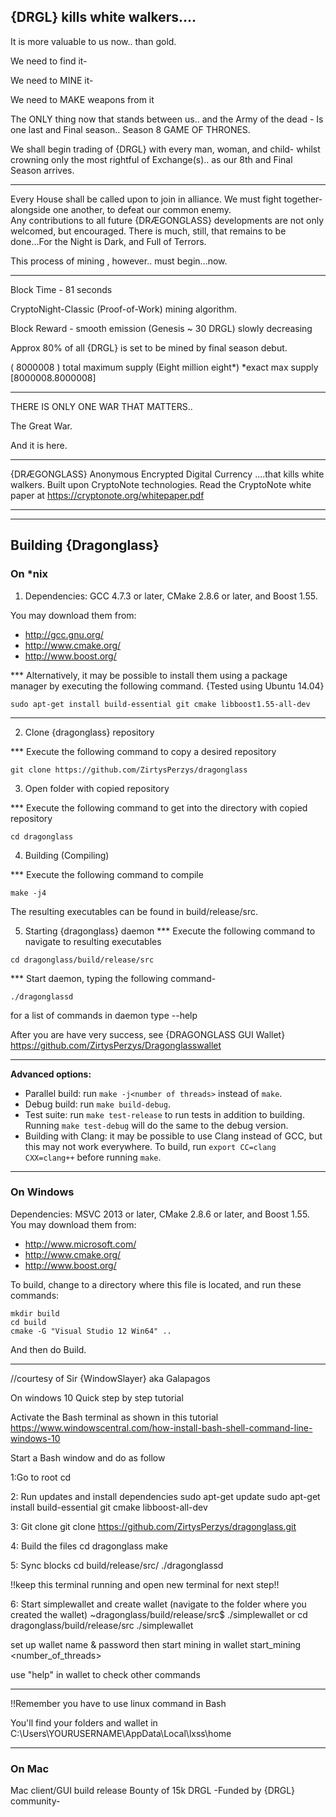 
   {DRGL} kills white walkers....
---------------------------------------

It is more valuable to us now.. than gold.

We need to find it-

We need to MINE it-

We need to MAKE weapons from it


The ONLY thing now that stands between us.. 
and the Army of the dead - 
Is one last and Final season..
        Season  8 
     GAME OF THRONES.

We shall begin trading of {DRGL} with every man, woman, and child- whilst crowning only the most rightful of Exchange(s).. as our 8th and Final Season arrives.
_________________________________________________

Every House shall be called upon to join in alliance. We must fight together- alongside one another, to defeat our common enemy.  
Any contributions to all future {DRÆGONGLASS} developments are not only welcomed, but encouraged. There is much, still, that remains to be done...For the Night is Dark, and Full of Terrors.

This process of mining , however..
must begin...now.
__________________________________________________________________
Block Time - 81 seconds

CryptoNight-Classic (Proof-of-Work) mining algorithm.

Block Reward - smooth emission (Genesis ~ 30 DRGL) slowly decreasing

Approx 80% of all {DRGL} is set to be mined by final season debut.

( 8000008 ) total maximum supply (Eight million eight*)   *exact max supply [8000008.8000008]
_________________________________________________


THERE  IS  ONLY  ONE  WAR  THAT  MATTERS..

The Great War.



And it is here.
________________________________________________________________________________________________________

{DRÆGONGLASS}  Anonymous Encrypted Digital Currency  ....that kills white walkers.
Built upon CryptoNote technologies. Read the CryptoNote white paper at https://cryptonote.org/whitepaper.pdf

________________________________________________________________________________________________________________


_______________________________________________________________________________________________________________
## Building {Dragonglass} 

### On *nix

1. Dependencies: GCC 4.7.3 or later, CMake 2.8.6 or later, and Boost 1.55.

You may download them from:

* http://gcc.gnu.org/
* http://www.cmake.org/
* http://www.boost.org/



*** Alternatively, it may be possible to install them using a package manager by
executing the following command.     {Tested using Ubuntu 14.04}
 ```
 sudo apt-get install build-essential git cmake libboost1.55-all-dev
```
____________________________________________________________________

2. Clone {dragonglass} repository

*** Execute the following command to copy a desired repository
```
git clone https://github.com/ZirtysPerzys/dragonglass
```


3. Open folder with copied repository

*** Execute the following command to get into the directory with copied repository

`cd dragonglass`



4. Building (Compiling)

*** Execute the following command to compile

`
make -j4  
`

The resulting executables can be found in build/release/src.


5. Starting {dragonglass} daemon
*** Execute the following command to navigate to resulting executables

`
cd dragonglass/build/release/src 
`


*** Start daemon, typing the following command-

`
./dragonglassd 
`

for a list of commands in daemon type  --help




After you are have very success,
 see {DRAGONGLASS GUI Wallet} 
https://github.com/ZirtysPerzys/Dragonglasswallet


_________________________________________________________
**Advanced options:**

* Parallel build: run `make -j<number of threads>` instead of `make`.
* Debug build: run `make build-debug`.
* Test suite: run `make test-release` to run tests in addition to building. Running `make test-debug` will do the same to the debug version.
* Building with Clang: it may be possible to use Clang instead of GCC, but this may not work everywhere. To build, run `export CC=clang CXX=clang++` before running `make`.

**************************************************************************************************
### On Windows
Dependencies: MSVC 2013 or later, CMake 2.8.6 or later, and Boost 1.55. You may download them from:

* http://www.microsoft.com/
* http://www.cmake.org/
* http://www.boost.org/

To build, change to a directory where this file is located, and run these commands: 
```
mkdir build
cd build
cmake -G "Visual Studio 12 Win64" ..
```

And then do Build.
________________

//courtesy of Sir {WindowSlayer} aka Galapagos

On windows 10
Quick step by step tutorial


Activate the Bash terminal as shown in this tutorial
https://www.windowscentral.com/how-install-bash-shell-command-line-windows-10


Start a Bash window and do as follow

1:Go to root
cd

2: Run updates and install dependencies
sudo apt-get update
sudo apt-get install build-essential git cmake libboost-all-dev

3: Git clone
git clone https://github.com/ZirtysPerzys/dragonglass.git

4: Build the files
cd dragonglass
make

5: Sync blocks
cd build/release/src/
./dragonglassd

!!keep this terminal running and open new terminal for next step!!

6: Start simplewallet and create wallet (navigate to the folder where you created the wallet)
~dragonglass/build/release/src$ ./simplewallet
or
cd dragonglass/build/release/src
./simplewallet

set up wallet name & password
then start mining in wallet
start_mining <number_of_threads>

use "help" in wallet to check other commands

------

!!Remember you have to use linux command in Bash

You'll find your folders and wallet in
C:\Users\YOURUSERNAME\AppData\Local\lxss\home
**************************************************
### On Mac

Mac client/GUI build release Bounty of 15k DRGL
-Funded by {DRGL} community-
